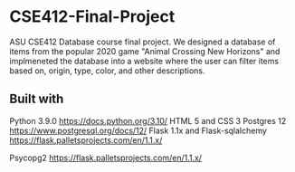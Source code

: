 # CSE412-Final-Project
ASU CSE412 Database course final project. We designed a database of items from the popular 2020 game "Animal Crossing New Horizons" and implmeneted the database into a website where the user can filter items based on, origin, type, color, and other descriptions. 

## Built with
Python 3.9.0 https://docs.python.org/3.10/
HTML 5 and CSS 3
Postgres 12 https://www.postgresql.org/docs/12/
Flask 1.1x and Flask-sqlalchemy https://flask.palletsprojects.com/en/1.1.x/

Psycopg2 https://flask.palletsprojects.com/en/1.1.x/
